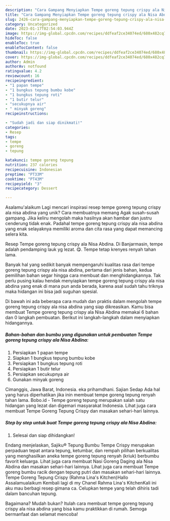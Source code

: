 ```yaml
---
description: "Cara Gampang Menyiapkan Tempe goreng tepung crispy ala Nisa Abdina{ yang Menggugah Selera"
title: "Cara Gampang Menyiapkan Tempe goreng tepung crispy ala Nisa Abdina{ yang Menggugah Selera"
slug: 2426-cara-gampang-menyiapkan-tempe-goreng-tepung-crispy-ala-nisa-abdina-yang-menggugah-selera
category: Uncategorized
date: 2023-01-17T02:54:03.944Z
image: https://img-global.cpcdn.com/recipes/ddfeaf2ce34074ed/680x482cq70/tempe-goreng-tepung-crispy-ala-nisa-abdina-foto-resep-utama.jpg
hideToc: false
enableToc: true
enableTocContent: false
thumbnail: https://img-global.cpcdn.com/recipes/ddfeaf2ce34074ed/680x482cq70/tempe-goreng-tepung-crispy-ala-nisa-abdina-foto-resep-utama.jpg
cover: https://img-global.cpcdn.com/recipes/ddfeaf2ce34074ed/680x482cq70/tempe-goreng-tepung-crispy-ala-nisa-abdina-foto-resep-utama.jpg
author: Admin
authorAv: notfound
ratingvalue: 4.2
reviewcount: 16
recipeingredient:
- "1 papan tempe"
- "1 bungkus tepung bumbu kobe"
- "1 bungkus tepung roti"
- "1 butir telur"
- "secukupnya air"
- " minyak goreng"
recipeinstructions:

- "Sudah jadi dan siap dinikmati!"
categories:
- Resep
tags:
- tempe
- goreng
- tepung

katakunci: tempe goreng tepung 
nutrition: 237 calories
recipecuisine: Indonesian
preptime: "PT33M"
cooktime: "PT43M"
recipeyield: "3"
recipecategory: Dessert

---
```



Asalamu'alaikum Lagi mencari inspirasi resep tempe goreng tepung crispy ala nisa abdina yang unik? Cara membuatnya memang Agak susah-susah gampang. Jika keliru mengolah maka hasilnya akan hambar dan justru cenderung tidak enak. Padahal tempe goreng tepung crispy ala nisa abdina yang enak selayaknya memiliki aroma dan cita rasa yang dapat memancing selera kita.


Resep Tempe goreng tepung crispy ala Nisa Abdina. Di Banjarmasin, tempe adalah pendamping lauk yg lezat. 😋. Tempe tetap krenyes renyah tahan lama.

Banyak hal yang sedikit banyak mempengaruhi kualitas rasa dari tempe goreng tepung crispy ala nisa abdina, pertama dari jenis bahan, kedua pemilihan bahan segar hingga cara membuat dan menghidangkannya. Tak perlu pusing kalau hendak menyiapkan tempe goreng tepung crispy ala nisa abdina yang enak di mana pun anda berada, karena asal sudah tahu triknya maka hidangan ini bisa jadi suguhan spesial.


Di bawah ini ada beberapa cara mudah dan praktis dalam mengolah tempe goreng tepung crispy ala nisa abdina yang siap dikreasikan. Kamu bisa membuat Tempe goreng tepung crispy ala Nisa Abdina memakai 6 bahan dan 0 langkah pembuatan. Berikut ini langkah-langkah dalam menyiapkan hidangannya.

<!--inarticleads1-->

##### Bahan-bahan dan bumbu yang digunakan untuk pembuatan Tempe goreng tepung crispy ala Nisa Abdina:

1. Persiapkan 1 papan tempe
1. Siapkan 1 bungkus tepung bumbu kobe
1. Persiapkan 1 bungkus tepung roti
1. Persiapkan 1 butir telur
1. Persiapkan secukupnya air
1. Gunakan  minyak goreng


Cimanggis, Jawa Barat, Indonesia. eka prihamdhani. Sajian Sedap Ada hal yang harus diperhatikan jika inin membuat tempe goreng tepung renyah tahan lama. Bobo.id - Tempe goreng tepung merupakan salah satu hidangan yang lezat dan digemari masyarakat Indonesia. Lihat juga cara membuat Tempe Goreng Tepung Crispy dan masakan sehari-hari lainnya. 

<!--inarticleads2-->

##### Step by step untuk buat Tempe goreng tepung crispy ala Nisa Abdina:


1. Selesai dan siap dihidangkan!

Endang menjelaskan, Sajiku® Tepung Bumbu Tempe Crispy merupakan perpaduan tepat antara tepung, ketumbar, dan rempah pilihan berkualitas yang menghasilkan aneka tempe goreng tepung renyah (kriuk) berbumbu favorit keluarga. Lihat juga cara membuat Nasi Goreng Daging ala Nisa Abdina dan masakan sehari-hari lainnya. Lihat juga cara membuat Tempe goreng bumbu racik dengan tepung putri dan masakan sehari-hari lainnya. Tempe Goreng Tepung Crispy (Rahma Lina&#39;s Kitchen)Hallo Assalamualaikum Kembali lagi di my Chanel Rahma Lina&#39;s KitchenKali ini aku mau berbagi resep gimana ca. Celupkan tempe yang telah dihiris tadi dalam bancuhan tepung. 

Bagaimana? Mudah bukan? Itulah cara membuat tempe goreng tepung crispy ala nisa abdina yang bisa kamu praktikkan di rumah. Semoga bermanfaat dan selamat mencoba!
